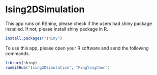 # Ising2DSimulation

This app runs on RShiny, please check if the users had shiny package installed.  If not, please install shiny package in R.
```R
install.packages("shiny")
```
To use this app, please open your R software and send the following commands.
```R
library(shiny)
runGitHub("Ising2DSimulation", "PingYangChen")
```
